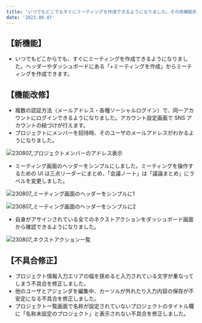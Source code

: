 ```yaml
---
title: 'いつでもどこでもすぐにミーティングを作成できるようになりました。その他機能改修、不具合の修正を行いました。'
date: '2023.08.07'
---
```


## 【新機能】

- いつでもどこからでも、すぐにミーティングを作成できるようになりました。ヘッダーやダッシュボードにある「+ミーティングを作成」からミーティングを作成できます。

## 【機能改修】

- 複数の認証方法（メールアドレス・各種ソーシャルログイン）で、同一アカウントにログインできるようになりました。アカウント設定画面で SNS アカウントの紐づけが行えます。
- プロジェクトにメンバーを招待時、そのユーザのメールアドレスがわかるようになりました。

![230807_プロジェクトメンバーのアドレス表示](https://github.com/uniba/super-good-meetings-portal/assets/92074639/ed0ca18d-055f-4f4a-b1b4-5f6f5061dc4d)

- ミーティング画面のヘッダーをシンプルにしました。ミーティングを操作するための UI は三点リーダーにまとめ、「会議ノート」は「議論まとめ」にラベルを変更しました。

![230807_ミーティング画面のヘッダーをシンプルに1](https://github.com/uniba/super-good-meetings-portal/assets/92074639/d06dc59b-636f-459d-90e5-a0607f5f58a9)

![230807_ミーティング画面のヘッダーをシンプルに2](https://github.com/uniba/super-good-meetings-portal/assets/92074639/faffbd1e-fefe-4221-b8be-c2a2a1d530db)

- 自身がアサインされている全てのネクストアクションをダッシュボード画面から確認できるようになりました。

![230807_ネクストアクション一覧](https://github.com/uniba/super-good-meetings-portal/assets/92074639/b3930e20-38c3-4dd1-86e6-79930a404e18)

## 【不具合修正】

- プロジェクト情報入力エリアの幅を狭めると入力されている文字が重なってしまう不具合を修正しました。
- 他のユーザとアジェンダを編集中、カーソルが外れたり入力内容の保存が不安定になる不具合を修正しました。
- プロジェクト一覧画面で名称が設定されていないプロジェクトのタイトル欄に「名称未設定のプロジェクト」と表示されない不具合を修正しました。

